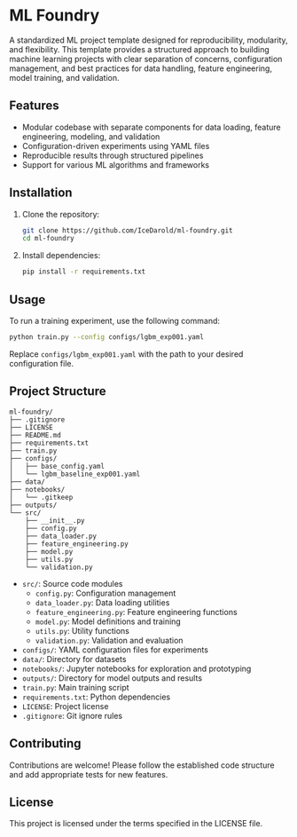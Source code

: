 # ML Foundry

A standardized ML project template designed for reproducibility, modularity, and flexibility. This template provides a structured approach to building machine learning projects with clear separation of concerns, configuration management, and best practices for data handling, feature engineering, model training, and validation.

## Features

- Modular codebase with separate components for data loading, feature engineering, modeling, and validation
- Configuration-driven experiments using YAML files
- Reproducible results through structured pipelines
- Support for various ML algorithms and frameworks

## Installation

1. Clone the repository:
   ```bash
   git clone https://github.com/IceDarold/ml-foundry.git
   cd ml-foundry
   ```

2. Install dependencies:
   ```bash
   pip install -r requirements.txt
   ```

## Usage

To run a training experiment, use the following command:

```bash
python train.py --config configs/lgbm_exp001.yaml
```

Replace `configs/lgbm_exp001.yaml` with the path to your desired configuration file.

## Project Structure

```
ml-foundry/
├── .gitignore
├── LICENSE
├── README.md
├── requirements.txt
├── train.py
├── configs/
│   ├── base_config.yaml
│   └── lgbm_baseline_exp001.yaml
├── data/
├── notebooks/
│   └── .gitkeep
├── outputs/
└── src/
    ├── __init__.py
    ├── config.py
    ├── data_loader.py
    ├── feature_engineering.py
    ├── model.py
    ├── utils.py
    └── validation.py
```

- `src/`: Source code modules
  - `config.py`: Configuration management
  - `data_loader.py`: Data loading utilities
  - `feature_engineering.py`: Feature engineering functions
  - `model.py`: Model definitions and training
  - `utils.py`: Utility functions
  - `validation.py`: Validation and evaluation
- `configs/`: YAML configuration files for experiments
- `data/`: Directory for datasets
- `notebooks/`: Jupyter notebooks for exploration and prototyping
- `outputs/`: Directory for model outputs and results
- `train.py`: Main training script
- `requirements.txt`: Python dependencies
- `LICENSE`: Project license
- `.gitignore`: Git ignore rules

## Contributing

Contributions are welcome! Please follow the established code structure and add appropriate tests for new features.

## License

This project is licensed under the terms specified in the LICENSE file.
